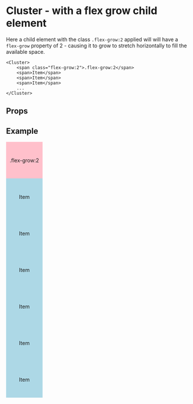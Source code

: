 <script lang="ts">
	import type { Space, JustifyContent, AlignItems } from '$lib/types';
	import Cluster from '$lib/Cluster/index.svelte';
	import Stack from '$lib/Stack/index.svelte';
	import SqueezeContainer from '$lib/SqueezeContainer/index.svelte';
	import PropSelect from '$lib/PropSelect/index.svelte';

	import {
		space_options,
		justify_content_options,
		align_items_options
	} from '../../preview-content/options';

	let clusterSpace: Space = 'var(--s-1)';
	let clusterJustifyContent: JustifyContent = 'flex-start';
	let alignItems: AlignItems = 'center';
</script>

<style>
	.item {
		display: flex;
		align-items: center;
		justify-content: center;
		width: 100px;
		height: 100px;
		background-color: lightblue;
	}

	.flex-grow\:2 {
		background-color: pink;
	}
</style>

# Cluster - with a flex grow child element

Here a child element with the class `.flex-grow:2` applied will will have a `flex-grow` property of 2 - causing it to grow to stretch horizontally to fill the available space.

```svelte
<Cluster>
	<span class="flex-grow:2">.flex-grow:2</span>
	<span>Item</span>
	<span>Item</span>
	<span>Item</span>
	...
</Cluster>
```

## Props

<PropSelect options={space_options} name="clusterSpace" bind:value={clusterSpace} />

<PropSelect
	options={justify_content_options}
	name="clusterJustifyContent"
	bind:value={clusterJustifyContent}
/>
<PropSelect options={align_items_options} name="alignItems" bind:value={alignItems} />

## Example

<SqueezeContainer>
	<Cluster {clusterSpace} {clusterJustifyContent} {alignItems}>
		<span class="item flex-grow:2">.flex-grow:2</span>
		<span class="item">Item</span>
		<span class="item">Item</span>
		<span class="item">Item</span>
		<span class="item">Item</span>
		<span class="item">Item</span>
		<span class="item">Item</span>
	</Cluster>
</SqueezeContainer>
